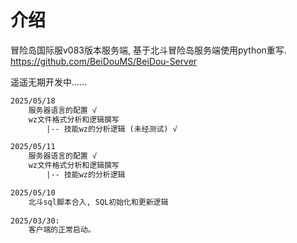 # 介绍
冒险岛国际服v083版本服务端, 基于北斗冒险岛服务端使用python重写. 
https://github.com/BeiDouMS/BeiDou-Server

遥遥无期开发中......

```txt
2025/05/18
    服务器语言的配置 √
    wz文件格式分析和逻辑撰写  
        |-- 技能wz的分析逻辑 (未经测试) √

2025/05/11
    服务器语言的配置 √
    wz文件格式分析和逻辑撰写  
        |-- 技能wz的分析逻辑

2025/05/10
    北斗sql脚本合入, SQL初始化和更新逻辑
      
2025/03/30: 
    客户端的正常启动。
```